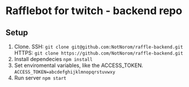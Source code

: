 # Rafflebot for twitch - backend repo

## Setup
1. Clone.
    SSH: `git clone git@github.com:NotNorom/raffle-backend.git`
    HTTPS: `git clone https://github.com/NotNorom/raffle-backend.git`
2. Install dependecies
`npm install`
3. Set enviromental variables, like the ACCESS_TOKEN.
`ACCESS_TOKEN=abcdefghijklmnopqrstuvwxy`
4. Run server
`npm start`
